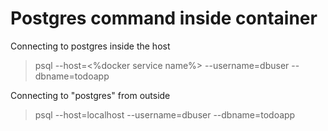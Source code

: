 # Postgres command inside container

Connecting to postgres inside the host
> psql  --host=<%docker service name%> --username=dbuser --dbname=todoapp

Connecting to "postgres" from outside
> psql --host=localhost --username=dbuser --dbname=todoapp